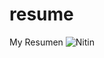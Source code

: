 # resume
My Resumen
![Nitin](https://user-images.githubusercontent.com/94535054/193600281-02866859-7671-4edc-b487-2870d600023b.JPG)
